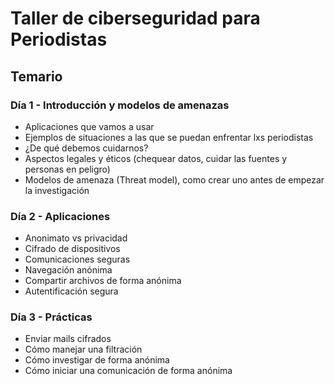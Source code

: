 # Taller de ciberseguridad para Periodistas

## Temario

### Día 1 - Introducción y modelos de amenazas

* Aplicaciones que vamos a usar
* Ejemplos de situaciones a las que se puedan enfrentar lxs periodistas
* ¿De qué debemos cuidarnos?
* Aspectos legales y éticos (chequear datos, cuidar las fuentes y personas en peligro)
* Modelos de amenaza (Threat model), como crear uno antes de empezar la investigación

### Día 2 - Aplicaciones

* Anonimato vs privacidad
* Cifrado de dispositivos
* Comunicaciones seguras
* Navegación anónima
* Compartir archivos de forma anónima
* Autentificación segura

### Día 3 - Prácticas

* Enviar mails cifrados
* Cómo manejar una filtración
* Cómo investigar de forma anónima
* Cómo iniciar una comunicación de forma anónima
